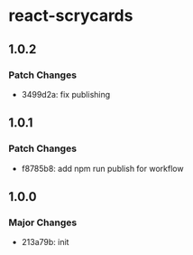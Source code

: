 # react-scrycards

## 1.0.2

### Patch Changes

-   3499d2a: fix publishing

## 1.0.1

### Patch Changes

-   f8785b8: add npm run publish for workflow

## 1.0.0

### Major Changes

-   213a79b: init
